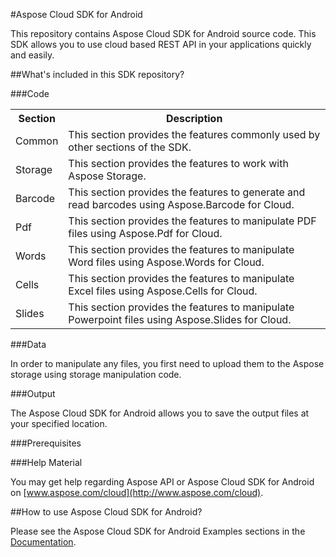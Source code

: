 #Aspose Cloud SDK for Android

This repository contains Aspose Cloud SDK for Android source code. This SDK allows you to use cloud based REST API in your applications quickly and easily.  



##What's included in this SDK repository?

###Code

<table>
<tr>
<th>Section</th>
<th>Description</th>
</tr>

<tr>
<td>Common</td>
<td>This section provides the features commonly used by other sections of the SDK.</td>
</tr>

<tr>
<td>Storage</td>
<td>This section provides the features to work with Aspose Storage.</td>
</tr>

<tr>
<td>Barcode</td>
<td>This section provides the features to generate and read barcodes using Aspose.Barcode for Cloud.</td>
</tr>

<tr>
<td>Pdf</td>
<td>This section provides the features to manipulate PDF files using Aspose.Pdf for Cloud.</td>
</tr>

<tr>
<td>Words</td>
<td>This section provides the features to manipulate Word files using Aspose.Words for Cloud.</td>
</tr>

<tr>
<td>Cells</td>
<td>This section provides the features to manipulate Excel files using Aspose.Cells for Cloud.</td>
</tr>

<tr>
<td>Slides</td>
<td>This section provides the features to manipulate Powerpoint files using Aspose.Slides for Cloud.</td>
</tr>


</table>



###Data

In order to manipulate any files, you first need to upload them to the Aspose storage using storage manipulation code.

###Output

The Aspose Cloud SDK for Android allows you to save the output files at your specified location.

###Prerequisites

<uses-permission android:name="android.permission.INTERNET" />
<uses-permission android:name="android.permission.WRITE_EXTERNAL_STORAGE"/>

###Help Material

You may get help regarding Aspose API or Aspose Cloud SDK for Android on [www.aspose.com/cloud](http://www.aspose.com/cloud).

##How to use Aspose Cloud SDK for Android?

Please see the Aspose Cloud SDK for Android Examples sections in the [Documentation](http://www.aspose.com/docs).

